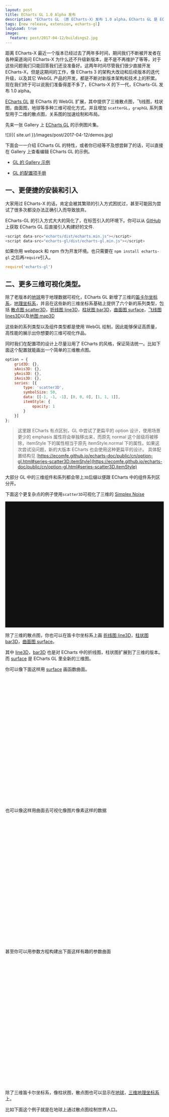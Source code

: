 ```yaml
---
layout: post
title: ECharts GL 1.0 Alpha 发布
description: "ECharts GL （原 ECharts-X）发布 1.0 alpha，ECharts GL 是 ECharts 的 WebGL 扩展，其中提供了三维散点图，飞线图，柱状图，曲面图，地球等多种三维可视化方式。并且增加 scatterGL，graphGL系列类型用于二维的散点图，关系图的加速绘制和布局。"
tags: [new release, extension, echarts-gl]
lazyLoad: true
image:
  feature: post/2017-04-12/buildings2.jpg
---
```


距离 ECharts-X 最近一个版本已经过去了两年多时间，期间我们不断被开发者在各种渠道询问 ECharts-X 为什么还不升级新版本，是不是不再维护了等等，对于这些问题我们只能回答我们还没准备好。这两年时间尽管我们很少直接开发 ECharts-X，但是这期间的工作，像 ECharts 3 的架构大改动和后续版本的迭代升级，以及其它 WebGL 产品的开发，都是不断对新版本架构和技术上的积累。现在我们终于可以说我们准备得差不多了，ECharts-X 的下一代，ECharts-GL 发布 1.0 alpha。

[ECharts GL](https://github.com/ecomfe/echarts-gl) 是 ECharts 的 WebGL 扩展，其中提供了三维散点图，飞线图，柱状图，曲面图，地球等多种三维可视化方式。并且增加 `scatterGL`，`graphGL` 系列类型用于二维的散点图，关系图的加速绘制和布局。

先来一张 Gallery 上 [ECharts GL](https://github.com/ecomfe/echarts-gl) 的示例图片集。

![]({{ site.url }}/images/post/2017-04-12/demos.jpg)

下面会一一介绍 ECharts GL 的特性，或者你已经等不及想尝鲜了的话，可以直接在 Gallery 上查看编辑 ECharts GL 的示例。

+ [GL 的 Gallery 示例](http://gallery.echartsjs.com/explore.html#tags=echarts-gl)

+ [GL 的配置项手册](https://ecomfe.github.io/echarts-doc/public/cn/option-gl.html)

## 一、更便捷的安装和引入

大家用过 ECharts-X 的话，肯定会被其繁琐的引入方式困扰过，甚至可能因为尝试了很多次都没办法正确引入而导致放弃。

ECharts-GL 的引入方式大大的简化了，在标签引入的环境下。你可以从 [GitHub](https://github.com/ecomfe/echarts-gl/tree/master/dist) 上获取 ECharts GL 后直接引入构建好的文件.

```js
<script data-src="echarts/dist/echarts.min.js"></script>
<script data-src="echarts-gl/dist/echarts-gl.min.js"></script>
```

如果你用 webpack 和 npm 作为开发环境。也只需要在 `npm install echarts-gl` 之后再`require`引入。

```js
require('echarts-gl')
```

## 二、更多三维可视化类型。

除了老版本的[地球](https://ecomfe.github.io/echarts-doc/public/cn/option-gl.html#globe)用于地理数据可视化，ECharts GL 新增了三维的[笛卡尔坐标系](https://ecomfe.github.io/echarts-doc/public/cn/option-gl.html#grid3D)，[地理坐标系](https://ecomfe.github.io/echarts-doc/public/cn/option-gl.html#geo3D)，并且在这些新的三维坐标系基础上提供了六个新的系列类型，包括 [散点图 scatter3D](https://ecomfe.github.io/echarts-doc/public/cn/option-gl.html#series-scatter3D)，[折线图 line3D](https://ecomfe.github.io/echarts-doc/public/cn/option-gl.html#series-line3D)，[柱状图 bar3D](https://ecomfe.github.io/echarts-doc/public/cn/option-gl.html#series-bar3D)，[曲面图 surface](https://ecomfe.github.io/echarts-doc/public/cn/option-gl.html#series-surface)，[飞线图 lines3D](https://ecomfe.github.io/echarts-doc/public/cn/option-gl.html#series-lines3D)以及[地图 map3D](https://ecomfe.github.io/echarts-doc/public/cn/option-gl.html#series-map3D)

这些新的系列类型以及组件类型都是使用 WebGL 绘制，因此能够保证高质量，高性能的展示出你想要的三维可视化作品。

同时我们在配置项的设计上尽量沿用了 ECharts 的风格，保证简洁统一。比如下面这个配置就能画出一个简单的三维散点图。

```js
option = {
    grid3D: {},
    xAxis3D: {},
    yAxis3D: {},
    zAxis3D: {},
    series: [{
        type: 'scatter3D',
        symbolSize: 50,
        data: [[-1, -1, -1], [0, 0, 0], [1, 1, 1]],
        itemStyle: {
            opacity: 1
        }
    }]
};
```
> 这里跟 ECharts 有点区别，GL 中尝试了更扁平的 option 设计，使用场景更少的 emphasis 属性将会单独移出来，而原先 normal 这个层级将被移除，itemStyle 下的属性相当于原先 itemStyle.normal 下的属性。如果这次尝试没问题，新的大版本 ECharts 也会使用这种更扁平的设计。
> 具体配置结构见 [https://ecomfe.github.io/echarts-doc/public/cn/option-gl.html#series-scatter3D.itemStyle](https://ecomfe.github.io/echarts-doc/public/cn/option-gl.html#series-scatter3D.itemStyle)

大部分 GL 中的三维组件和系列都会带上`3D`后缀以便跟 ECharts 中的组件系列区分开。


下面这个更复杂点的例子使用`scatter3D`可视化了三维的 [Simplex Noise](https://en.wikipedia.org/wiki/Simplex_noise)

<div style="width: 100%; height: 400px; background: #111" class="ec-lazy" class="ec-lazy" data-src="http://gallery.echartsjs.com/view.html?cid=xBkWoZOjTe&v=2"></div>

除了三维的散点图，你也可以在笛卡尔坐标系上画 [折线图 line3D](https://ecomfe.github.io/echarts-doc/public/cn/option-gl.html#series-line3D)，[柱状图 bar3D](https://ecomfe.github.io/echarts-doc/public/cn/option-gl.html#series-bar3D)，[曲面图 surface](https://ecomfe.github.io/echarts-doc/public/cn/option-gl.html#series-surface)。

其中 [line3D](https://ecomfe.github.io/echarts-doc/public/cn/option-gl.html#series-line3D)，[bar3D](https://ecomfe.github.io/echarts-doc/public/cn/option-gl.html#series-bar3D) 也是对 ECharts 中的折线图，柱状图扩展到了三维的版本。而 [surface](https://ecomfe.github.io/echarts-doc/public/cn/option-gl.html#series-surface) 是 ECharts GL 里全新的三维图。

你可以像下面这样用 [surface](https://ecomfe.github.io/echarts-doc/public/cn/option-gl.html#series-surface) 画函数曲面。

<div style="width: 100%; height: 400px;" class="ec-lazy" data-src="http://gallery.echartsjs.com/view.html?cid=xHkcYXm9pe"></div>

也可以像这样用曲面去可视化像图片像素这样的数据

<div style="width: 100%; height: 400px;" class="ec-lazy" data-src="http://gallery.echartsjs.com/view.html?cid=xBk5PSvqpx&v=4"></div>

甚至你可以用参数方程构建出下面这样有趣的参数曲面

<div style="width: 100%; height: 400px;" class="ec-lazy" data-src="http://gallery.echartsjs.com/view.html?cid=xHku9OE96l"></div>

除了三维笛卡尔坐标系，像柱状图，散点图也可以显示在[地球](https://ecomfe.github.io/echarts-doc/public/cn/option-gl.html#globe)，[三维地理坐标系](https://ecomfe.github.io/echarts-doc/public/cn/option-gl.html#geo3D)上。

比如下面这个例子就是在地球上通过散点图绘制世界人口。

<div style="width: 100%; height: 400px;" class="ec-lazy" data-src="http://gallery.echartsjs.com/view.html?cid=xS1moC0s6x"></div>

你可以通过不同坐标系和系列的组合创造出更具创造力的可视化作品！

## 三、高品质的画面

在很多场景里，高品质的画面是一个很重要的需求，例如：

+ 在大屏中，需要提供炫酷的，一下能够抓住人眼球的特效。

+ 生成需要放在文章或者 PPT 中的截图，需要高质量的渲染，不能有廉价三维效果的感觉。

ECharts GL 提供了一系列诸如[景深](http://localhost/echarts-doc/public/cn/option-gl.html#geo3D.postEffect.depthOfField)，[光晕](http://localhost/echarts-doc/public/cn/option-gl.html#geo3D.postEffect.bloom)，[颜色纠正](http://localhost/echarts-doc/public/cn/option-gl.html#geo3D.postEffect.colorCorrection)，[阴影](http://localhost/echarts-doc/public/cn/option-gl.html#geo3D.postEffect.SSAO)，[基于物理的渲染](http://localhost/echarts-doc/public/cn/option-gl.html#geo3D.light.ambientCubemap) 等等开箱即用的配置项让你去方便的提升自己可视化作品的渲染效果。

在这些配置项的基础上，你可以实现这样的微缩模型的效果：

<img src="{{ site.url }}/images/post/2017-04-12/high-quality-1.jpg" style="width:100%;" alt="">

或者这样的金属零件的效果

<img src="{{ site.url }}/images/post/2017-04-12/high-quality-3.jpg" style="width:100%;" alt="">

或者这样的影视广告特效：

<img src="{{ site.url }}/images/post/2017-04-12/high-quality-2.jpg" style="width:100%;" alt="">

又或者这样的：

<img src="{{ site.url }}/images/post/2017-04-12/high-quality-4.jpg" style="width:100%;" alt="">


想要了解更多的效果，可以逛逛我们的[示例集](http://gallery.echartsjs.com/explore.html#tags=echarts-gl)


## 四、二维可视化的加速

除了三维的可视化，ECharts GL 还内置 [scatterGL](https://ecomfe.github.io/echarts-doc/public/cn/option-gl.html#series-scatterGL), [graphGL](https://ecomfe.github.io/echarts-doc/public/cn/option-gl.html#series-scatterGL) 两个系列，能够大幅度的优化常见的二维散点图的关系图绘制和布局性能。

散点图也是比较常见的会有大数据量的系列类型。ECharts 中尽管能绘制像微博签到图这样上十万的散点图，但是很难做到实时交互。拖拽，缩放等都会有很严重的卡顿。

在 ECharts GL 里利用 WebGL 加速绘制后，可以无压力得绘制和实时的交互十万个数据的散点图了。

<div style="width: 100%; height: 400px; background: #111;" class="ec-lazy" data-src="http://gallery.echartsjs.com/view.html?cid=xHJkXhU9Tg"></div>

而且实现这一切只需要你把原先的`scatter`类型改为`scatterGL`类型，不需要再做其它的改动！

对于[关系图 graphGL](https://ecomfe.github.io/echarts-doc/public/cn/option-gl.html#series-scatterGL)除了绘制上有加速之外，我们还在 WebGL 中实现了[力引导布局](https://github.com/gephi/gephi/wiki/Force-Atlas-2)。在高端的显卡上 GPU 布局相对于 CPU 布局甚至能有上百倍的性能提升。

下面是在`GTX1070`和`i7 4GHz`的电脑中对一个`2w`个节点，近`5w`条边的关系图一次布局的迭代的性能对比。

<img src="{{ site.url }}/images/post/2017-04-12/gpu-layout-perf.png" width="400px" alt="">

以及对 2k5 个节点的网格图进行 GPU 布局的例子（只支持 PC 端）。

<div style="width: 100%; height: 400px; background: #111;" class="ec-lazy" data-src="http://gallery.echartsjs.com/view.html?cid=xrJchBL9ag"></div>

特别感谢 Gephi 提供了 Force Atlas2 这样在大规模网络上能够有稳定优良的布局结果的算法。


## 五、与 ECharts 交互组件的结合

ECharts GL 中提供的系列和组件能够和 ECharts 中的大部分组件，例如 [visualMap](http://echarts.baidu.com/option.html#visualMap)，[legend](http://echarts.baidu.com/option.html#legend)，[tooltip](http://echarts.baidu.com/option.html#tooltip) 等组合使用。

例如下面这个例子用 [visualMap](http://echarts.baidu.com/option.html#visualMap) 组件对柱状图做了颜色的映射，而且能够通过控件筛选出区间内的数据

<div style="width: 100%; height: 400px; background: #111;" class="ec-lazy" data-src="http://gallery.echartsjs.com/view.html?cid=xSyMekmcTx"></div>

## 六、移动端兼容

现在很多移动端的浏览器已经支持 WebGL 了，特别是像 iOS 系统对 WebGL 的扩展特性等支持得非常完善。所以用 ECharts GL 制作的大部分例子都能在 iOS 上流畅无压力的运行。在交互上 ECharts GL 也对移动端做了兼容处理，支持平移，双指缩放等等。

如果你现在不是在手机上浏览这篇文章，可以稍后在手机上打开 [http://gallery.echartsjs.com/](http://gallery.echartsjs.com/) 看看效果。

下面是在 iPhone 6 上实时预览前面示例中参数曲面的效果。

<video width="100%" autoplay src="{{ site.url }}/images/post/2017-04-12/mobile.mp4"></video>

## 更多

ECharts GL 1.0 Alpha 只是个开始，在正式版发布之前，我们还会对画面，交互的细节，动画，性能等等做更多的优化。大家使用过程中有任何的问题或者建议都可以在 GitHub 上跟我们反馈，
我们也非常期待大家能够利用 ECharts GL 做出让我们想象不到的作品。



